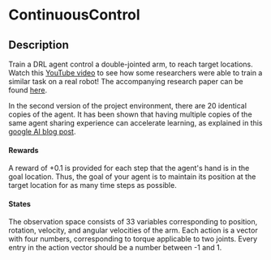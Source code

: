 # ContinuousControl

## Description
Train a DRL agent control a double-jointed arm, to reach target locations. Watch this [YouTube video](https://www.youtube.com/watch?v=ZVIxt2rt1_4) to see how some researchers were able to train a similar task on a real robot! The accompanying research paper can be found [here](https://arxiv.org/pdf/1803.07067.pdf).

In the second version of the project environment, there are 20 identical copies of the agent. It has been shown that having multiple copies of the same agent sharing experience can accelerate learning, as explained in this [google AI blog post](https://ai.googleblog.com/2016/10/how-robots-can-acquire-new-skills-from.html).

#### Rewards
A reward of +0.1 is provided for each step that the agent's hand is in the goal location. Thus, the goal of your agent is to maintain its position at the target location for as many time steps as possible.

#### States
The observation space consists of 33 variables corresponding to position, rotation, velocity, and angular velocities of the arm. Each action is a vector with four numbers, corresponding to torque applicable to two joints. Every entry in the action vector should be a number between -1 and 1.




